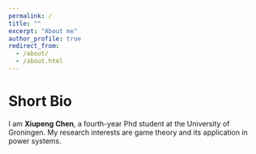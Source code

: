 ```yaml
---
permalink: /
title: ""
excerpt: "About me"
author_profile: true
redirect_from: 
  - /about/
  - /about.html
---
```


Short Bio
===

I am **Xiupeng Chen**, a fourth-year Phd student at the University of Groningen. My research interests are game theory and its application in power systems.
